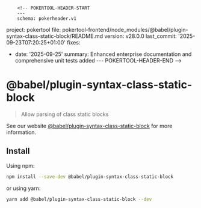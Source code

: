         <!-- POKERTOOL-HEADER-START
        ---
        schema: pokerheader.v1
project: pokertool
file: pokertool-frontend/node_modules/@babel/plugin-syntax-class-static-block/README.md
version: v28.0.0
last_commit: '2025-09-23T07:20:25+01:00'
fixes:
- date: '2025-09-25'
  summary: Enhanced enterprise documentation and comprehensive unit tests added
        ---
        POKERTOOL-HEADER-END -->
# @babel/plugin-syntax-class-static-block

> Allow parsing of class static blocks

See our website [@babel/plugin-syntax-class-static-block](https://babeljs.io/docs/en/babel-plugin-syntax-class-static-block) for more information.

## Install

Using npm:

```sh
npm install --save-dev @babel/plugin-syntax-class-static-block
```

or using yarn:

```sh
yarn add @babel/plugin-syntax-class-static-block --dev
```
